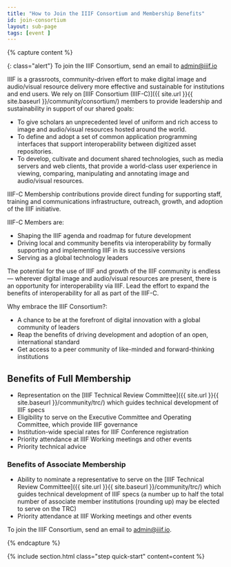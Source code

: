 ```yaml
---
title: "How to Join the IIIF Consortium and Membership Benefits"
id: join-consortium
layout: sub-page
tags: [event ]
---
```


{% capture content %}

{: class="alert"}
To join the IIIF Consortium, send an email to [admin@iiif.io][admin]

IIIF is a grassroots, community-driven effort to make digital image and audio/visual resource delivery more effective and sustainable for institutions and end users. We rely on [IIIF Consortium (IIIF-C)]({{ site.url }}{{ site.baseurl }}/community/consortium/) members to provide leadership and sustainability in support of our shared goals:

- To give scholars an unprecedented level of uniform and rich access to image and audio/visual resources hosted around the world.
- To define and adopt a set of common application programming interfaces that support interoperability between digitized asset repositories.
- To develop, cultivate and document shared technologies, such as media servers and web clients, that provide a world-class user experience in viewing, comparing, manipulating and annotating image and audio/visual resources.

IIIF-C Membership contributions provide direct funding for supporting staff, training and communications infrastructure, outreach, growth, and adoption of the IIIF initiative.

IIIF-C Members are: 

- Shaping the IIIF agenda and roadmap for future development
- Driving local and community benefits via interoperability by formally supporting and implementing IIIF in its successive versions
- Serving as a global technology leaders

The potential for the use of IIIF and growth of the IIIF community is endless — wherever digital  image and audio/visual resources are present, there is an opportunity for interoperability via IIIF. Lead the effort to expand the benefits of interoperability for all as part of the IIIF-C.

Why embrace the IIIF Consortium?:

- A chance to be at the forefront of digital innovation with a global community of leaders
- Reap the benefits of driving development and adoption of an open, international standard
- Get access to a peer community of like-minded and forward-thinking institutions


## Benefits of Full Membership

- Representation on the [IIIF Technical Review Committee]({{ site.url }}{{ site.baseurl }}/community/trc/) which guides technical development of IIIF specs
- Eligibility to serve on the Executive Committee and Operating Committee, which provide IIIF governance
- Institution-wide special rates for IIIF Conference registration
- Priority attendance at IIIF Working meetings and other events
- Priority technical advice

### Benefits of Associate Membership

- Ability to nominate a representative to serve on the [IIIF Technical Review Committee]({{ site.url }}{{ site.baseurl }}/community/trc/) which guides technical development of IIIF specs (a number up to half the total number of associate member institutions (rounding up) may be elected to serve on the TRC)
- Priority attendance at IIIF Working meetings and other events

To join the IIIF Consortium, send an email to [admin@iiif.io][admin].

{% endcapture %}

{% include section.html class="step quick-start" content=content %}

[admin]: mailto:admin@iiif.io
